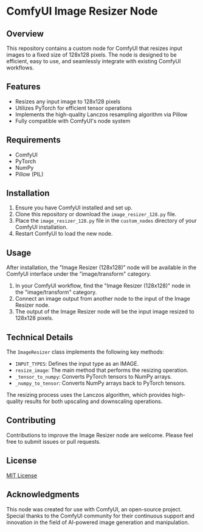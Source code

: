 # ComfyUI Image Resizer Node

## Overview

This repository contains a custom node for ComfyUI that resizes input images to a fixed size of 128x128 pixels. The node is designed to be efficient, easy to use, and seamlessly integrate with existing ComfyUI workflows.

## Features

- Resizes any input image to 128x128 pixels
- Utilizes PyTorch for efficient tensor operations
- Implements the high-quality Lanczos resampling algorithm via Pillow
- Fully compatible with ComfyUI's node system

## Requirements

- ComfyUI
- PyTorch
- NumPy
- Pillow (PIL)

## Installation

1. Ensure you have ComfyUI installed and set up.
2. Clone this repository or download the `image_resizer_128.py` file.
3. Place the `image_resizer_128.py` file in the `custom_nodes` directory of your ComfyUI installation.
4. Restart ComfyUI to load the new node.

## Usage

After installation, the "Image Resizer (128x128)" node will be available in the ComfyUI interface under the "image/transform" category.

1. In your ComfyUI workflow, find the "Image Resizer (128x128)" node in the "image/transform" category.
2. Connect an image output from another node to the input of the Image Resizer node.
3. The output of the Image Resizer node will be the input image resized to 128x128 pixels.

## Technical Details

The `ImageResizer` class implements the following key methods:

- `INPUT_TYPES`: Defines the input type as an IMAGE.
- `resize_image`: The main method that performs the resizing operation.
- `_tensor_to_numpy`: Converts PyTorch tensors to NumPy arrays.
- `_numpy_to_tensor`: Converts NumPy arrays back to PyTorch tensors.

The resizing process uses the Lanczos algorithm, which provides high-quality results for both upscaling and downscaling operations.

## Contributing

Contributions to improve the Image Resizer node are welcome. Please feel free to submit issues or pull requests.

## License

[MIT License](LICENSE)

## Acknowledgments

This node was created for use with ComfyUI, an open-source project. Special thanks to the ComfyUI community for their continuous support and innovation in the field of AI-powered image generation and manipulation.
